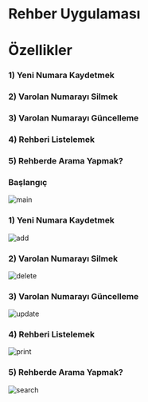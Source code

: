 # Rehber Uygulaması
<h1>Özellikler</h1>
<h3>1) Yeni Numara Kaydetmek</h3>
<h3>2) Varolan Numarayı Silmek</h3>
<h3>3) Varolan Numarayı Güncelleme</h3>
<h3>4) Rehberi Listelemek</h3>
<h3>5) Rehberde Arama Yapmak?</h3>

<h3>Başlangıç</h3>

![main](https://user-images.githubusercontent.com/47919717/155899202-0f564fc1-8e2b-410d-9bf6-cfb4a731deff.PNG)

<h3>1) Yeni Numara Kaydetmek</h3>

![add](https://user-images.githubusercontent.com/47919717/155897847-68d12e59-5cd1-48c4-9130-1f699f8081f3.PNG)

<h3>2) Varolan Numarayı Silmek</h3>

![delete](https://user-images.githubusercontent.com/47919717/155898037-ffb11c84-63a8-4f86-af08-4671d3025b5c.PNG)

<h3>3) Varolan Numarayı Güncelleme</h3>

![update](https://user-images.githubusercontent.com/47919717/155898094-714356fe-1176-47c8-88e4-2c43cb2f150b.PNG)

<h3>4) Rehberi Listelemek</h3>

![print](https://user-images.githubusercontent.com/47919717/155898128-dfb9c8fd-33c6-4352-a6da-c7fb984151e8.PNG)

<h3>5) Rehberde Arama Yapmak?</h3>

![search](https://user-images.githubusercontent.com/47919717/155898146-c488c322-68b7-4994-a9e1-89a2dcb62934.PNG)


